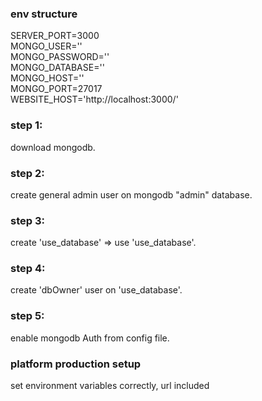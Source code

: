 ### env structure
SERVER_PORT=3000 <br>
MONGO_USER=''<br>
MONGO_PASSWORD=''<br>
MONGO_DATABASE=''<br>
MONGO_HOST=''<br>
MONGO_PORT=27017<br>
WEBSITE_HOST='http://localhost:3000/'<br>

### step 1:<br>
download mongodb.<br>

### step 2:<br>
create general admin user on mongodb "admin" database.<br>

### step 3:<br>
create 'use_database' => use 'use_database'.<br>

### step 4:<br>
create 'dbOwner' user on 'use_database'.<br>

### step 5:<br>
enable mongodb Auth from config file.<br>


### platform production setup<br>

set environment variables correctly, url included<br>
